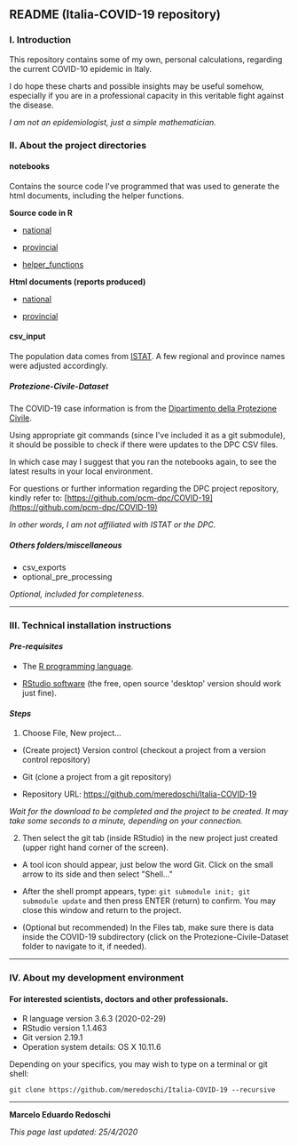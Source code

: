 ## README (Italia-COVID-19 repository)

### I. Introduction

This repository contains some of my own, personal calculations, regarding the current COVID-10 epidemic in Italy.  

I do hope these charts and possible insights may be useful somehow, especially if you are in a professional capacity in this veritable fight against the disease. 

*I am not an epidemiologist, just a simple mathematician.*

### II. About the project directories

#### notebooks

Contains the source code I've programmed that was used to generate the html documents, including the helper functions. 

**Source code in R** 

- [national](notebooks/national.Rmd) 

- [provincial](notebooks/provinces.Rmd)

- [helper_functions](notebooks/helper_functions.R)

**Html documents (reports produced)** 

- [national](notebooks/national.html) 

- [provincial](notebooks/provinces.html)

#### csv_input 

The population data comes from [ISTAT](http://dati.istat.it/Index.aspx?QueryId=18460&lang=en).  A few regional and province names were adjusted accordingly.

##### Protezione-Civile-Dataset

The COVID-19 case information is from the [Dipartimento della Protezione Civile](http://www.protezionecivile.gov.it).  

Using appropriate git commands (since I've included it as a git submodule), it should be possible to check if there were updates to the DPC CSV files.  

In which case may I suggest that you ran the notebooks again, to see the latest results in your local environment.

For questions or further information regarding the DPC project repository, kindly refer to: [https://github.com/pcm-dpc/COVID-19](https://github.com/pcm-dpc/COVID-19)

*In other words, I am not affiliated with ISTAT or the DPC.*   

##### Others folders/miscellaneous 

- csv_exports 
- optional_pre_processing

*Optional, included for completeness.* 

---

### III. Technical installation instructions 

#### *Pre-requisites*

+ The [R programming language](https://cran.rstudio.com/). 

+ [RStudio software](https://rstudio.com/products/rstudio/download/) (the free, open source 'desktop' version should work just fine).

#### *Steps*

1. Choose File, New project...

 - (Create project) Version control (checkout a project from a version control repository)

 -  Git (clone a project from a git repository)

 - Repository URL: https://github.com/meredoschi/Italia-COVID-19 
   
  *Wait for the download to be completed and the project to be created.  It may take some seconds to a minute, depending on your connection.*

2. Then select the git tab (inside RStudio) in the new project just created (upper right hand corner of the screen).

- A tool icon should appear, just below the word Git. Click on the small arrow to its side and then select "Shell..."

- After the shell prompt appears, type: `git submodule init; git submodule update` and then press ENTER (return) to confirm.  You may close this window and return to the project.  

- (Optional but recommended) In the Files tab, make sure there is data inside the COVID-19 subdirectory (click on the Protezione-Civile-Dataset folder to navigate to it, if needed).

--- 

### IV. About my development environment 

#### For interested scientists, doctors and other professionals.

- R language version 3.6.3 (2020-02-29)
- RStudio version 1.1.463
- Git version 2.19.1
- Operation system details:  OS X 10.11.6

Depending on your specifics, you may wish to type on a terminal or git shell: 

`git clone https://github.com/meredoschi/Italia-COVID-19 --recursive`

---

**Marcelo Eduardo Redoschi**

*This page last updated: 25/4/2020*
